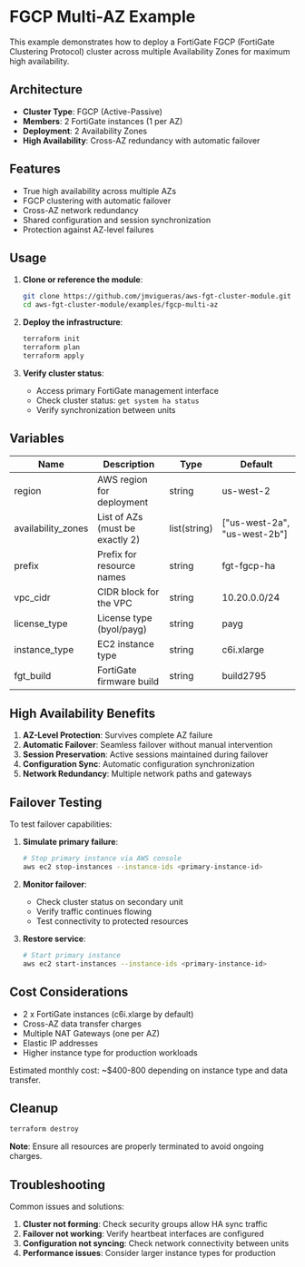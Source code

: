 # FGCP Multi-AZ Example

This example demonstrates how to deploy a FortiGate FGCP (FortiGate Clustering Protocol) cluster across multiple Availability Zones for maximum high availability.

## Architecture

- **Cluster Type**: FGCP (Active-Passive)
- **Members**: 2 FortiGate instances (1 per AZ)
- **Deployment**: 2 Availability Zones
- **High Availability**: Cross-AZ redundancy with automatic failover

## Features

- True high availability across multiple AZs
- FGCP clustering with automatic failover
- Cross-AZ network redundancy
- Shared configuration and session synchronization
- Protection against AZ-level failures

## Usage

1. **Clone or reference the module**:
   ```bash
   git clone https://github.com/jmvigueras/aws-fgt-cluster-module.git
   cd aws-fgt-cluster-module/examples/fgcp-multi-az
   ```

2. **Deploy the infrastructure**:
   ```bash
   terraform init
   terraform plan
   terraform apply
   ```

3. **Verify cluster status**:
   - Access primary FortiGate management interface
   - Check cluster status: `get system ha status`
   - Verify synchronization between units

## Variables

| Name | Description | Type | Default |
|------|-------------|------|---------|
| region | AWS region for deployment | string | us-west-2 |
| availability_zones | List of AZs (must be exactly 2) | list(string) | ["us-west-2a", "us-west-2b"] |
| prefix | Prefix for resource names | string | fgt-fgcp-ha |
| vpc_cidr | CIDR block for the VPC | string | 10.20.0.0/24 |
| license_type | License type (byol/payg) | string | payg |
| instance_type | EC2 instance type | string | c6i.xlarge |
| fgt_build | FortiGate firmware build | string | build2795 |

## High Availability Benefits

1. **AZ-Level Protection**: Survives complete AZ failure
2. **Automatic Failover**: Seamless failover without manual intervention
3. **Session Preservation**: Active sessions maintained during failover
4. **Configuration Sync**: Automatic configuration synchronization
5. **Network Redundancy**: Multiple network paths and gateways

## Failover Testing

To test failover capabilities:

1. **Simulate primary failure**:
   ```bash
   # Stop primary instance via AWS console
   aws ec2 stop-instances --instance-ids <primary-instance-id>
   ```

2. **Monitor failover**:
   - Check cluster status on secondary unit
   - Verify traffic continues flowing
   - Test connectivity to protected resources

3. **Restore service**:
   ```bash
   # Start primary instance
   aws ec2 start-instances --instance-ids <primary-instance-id>
   ```

## Cost Considerations

- 2 x FortiGate instances (c6i.xlarge by default)
- Cross-AZ data transfer charges
- Multiple NAT Gateways (one per AZ)
- Elastic IP addresses
- Higher instance type for production workloads

Estimated monthly cost: ~$400-800 depending on instance type and data transfer.

## Cleanup

```bash
terraform destroy
```

**Note**: Ensure all resources are properly terminated to avoid ongoing charges.

## Troubleshooting

Common issues and solutions:

1. **Cluster not forming**: Check security groups allow HA sync traffic
2. **Failover not working**: Verify heartbeat interfaces are configured
3. **Configuration not syncing**: Check network connectivity between units
4. **Performance issues**: Consider larger instance types for production
